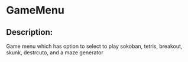 # GameMenu

## Description:
Game menu which has option to select to play sokoban, tetris, breakout, skunk, destrcuto, and a maze generator


